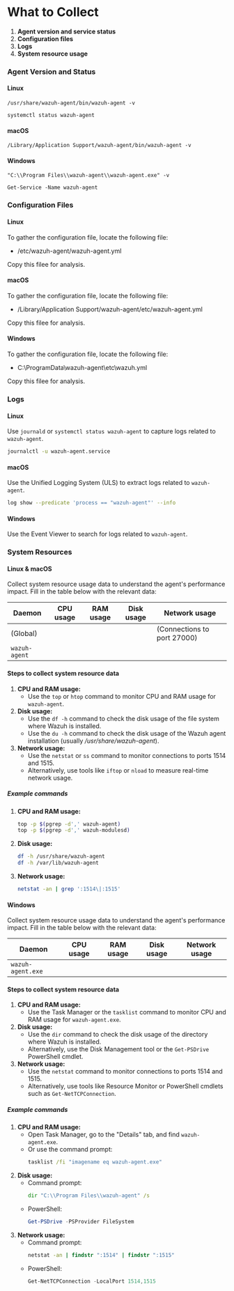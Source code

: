 # What to Collect

1. **Agent version and service status**
2. **Configuration files**
3. **Logs**
4. **System resource usage**

### Agent Version and Status

#### Linux

```
/usr/share/wazuh-agent/bin/wazuh-agent -v
```
```
systemctl status wazuh-agent
```

#### macOS

```
/Library/Application Support/wazuh-agent/bin/wazuh-agent -v
```

#### Windows

```
"C:\\Program Files\\wazuh-agent\\wazuh-agent.exe" -v
```
```
Get-Service -Name wazuh-agent
```

### Configuration Files

#### Linux

To gather the configuration file, locate the following file:

- /etc/wazuh-agent/wazuh-agent.yml

Copy this filee for analysis.

####  macOS

To gather the configuration file, locate the following file:

- /Library/Application Support/wazuh-agent/etc/wazuh-agent.yml

Copy this filee for analysis.

#### Windows

To gather the configuration file, locate the following file:

- C:\\ProgramData\\wazuh-agent\\etc\\wazuh.yml

Copy this filee for analysis.

### Logs

#### Linux

Use `journald` or `systemctl status wazuh-agent` to capture logs related to `wazuh-agent`.

```bash
journalctl -u wazuh-agent.service
```

#### macOS

Use the Unified Logging System (ULS) to extract logs related to `wazuh-agent`.

```bash
log show --predicate 'process == "wazuh-agent"' --info
```

#### Windows

Use the Event Viewer to search for logs related to `wazuh-agent`.

### System Resources

#### Linux & macOS

Collect system resource usage data to understand the agent's performance impact. Fill in the table below with the relevant data:

| Daemon               | CPU usage | RAM usage | Disk usage | Network usage               |
|----------------------|-----------|-----------|------------|-----------------------------|
| (Global)             |           |           |            | (Connections to port 27000) |
| `wazuh-agent`        |           |           |            |                             |

#### Steps to collect system resource data

1. **CPU and RAM usage:**
   - Use the `top` or `htop` command to monitor CPU and RAM usage for `wazuh-agent`.
2. **Disk usage:**
   - Use the `df -h` command to check the disk usage of the file system where Wazuh is installed.
   - Use the `du -h` command to check the disk usage of the Wazuh agent installation (usually _/usr/share/wazuh-agent_).
3. **Network usage:**
   - Use the `netstat` or `ss` command to monitor connections to ports 1514 and 1515.
   - Alternatively, use tools like `iftop` or `nload` to measure real-time network usage.

##### Example commands

1. **CPU and RAM usage:**
   ```bash
   top -p $(pgrep -d',' wazuh-agent)
   top -p $(pgrep -d',' wazuh-modulesd)
   ```
2. **Disk usage:**
   ```bash
   df -h /usr/share/wazuh-agent
   df -h /var/lib/wazuh-agent
   ```
3. **Network usage:**
   ```bash
   netstat -an | grep ':1514\|:1515'
   ```

#### Windows

Collect system resource usage data to understand the agent's performance impact. Fill in the table below with the relevant data:

| Daemon            | CPU usage | RAM usage | Disk usage | Network usage                     |
|-------------------|-----------|-----------|------------|-----------------------------------|
| `wazuh-agent.exe` |           |           |            |                                   |

#### Steps to collect system resource data

1. **CPU and RAM usage:**
   - Use the Task Manager or the `tasklist` command to monitor CPU and RAM usage for `wazuh-agent.exe`.
2. **Disk usage:**
   - Use the `dir` command to check the disk usage of the directory where Wazuh is installed.
   - Alternatively, use the Disk Management tool or the `Get-PSDrive` PowerShell cmdlet.
3. **Network usage:**
   - Use the `netstat` command to monitor connections to ports 1514 and 1515.
   - Alternatively, use tools like Resource Monitor or PowerShell cmdlets such as `Get-NetTCPConnection`.

##### Example commands

1. **CPU and RAM usage:**
   - Open Task Manager, go to the "Details" tab, and find `wazuh-agent.exe`.
   - Or use the command prompt:
     ```cmd
     tasklist /fi "imagename eq wazuh-agent.exe"
     ```
2. **Disk usage:**
   - Command prompt:
     ```cmd
     dir "C:\\Program Files\\wazuh-agent" /s
     ```
   - PowerShell:
     ```powershell
     Get-PSDrive -PSProvider FileSystem
     ```
3. **Network usage:**
   - Command prompt:
     ```cmd
     netstat -an | findstr ":1514" | findstr ":1515"
     ```
   - PowerShell:
     ```powershell
     Get-NetTCPConnection -LocalPort 1514,1515
     ```
